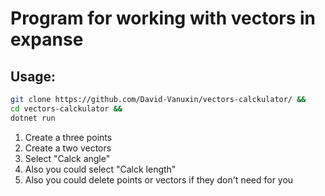 # Program for working with vectors in expanse
## Usage:
```bash
git clone https://github.com/David-Vanuxin/vectors-calckulator/ &&
cd vectors-calckulator &&
dotnet run
```
1. Create a three points
2. Create a two vectors
3. Select "Calck angle"
4. Also you could select "Calck length"
5. Also you could delete points or vectors if they don't need for you
